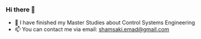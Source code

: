 ### Hi there 👋

- 🔭 I have finished my Master Studies about Control Systems Engineering
- 📫 You can contact me via email: shamsaki.emad@gmail.com

<!--
**Emad-Shamsaki/Emad-Shamsaki** is a ✨ _special_ ✨ repository because its `README.md` (this file) appears on your GitHub profile.

Here are some ideas to get you started:

- 🔭 I’m currently working on ...
- 🌱 I’m currently learning ...
- 👯 I’m looking to collaborate on ...
- 🤔 I’m looking for help with ...
- 💬 Ask me about ...
- 📫 How to reach me: ...
- 😄 Pronouns: ...
- ⚡ Fun fact: ...
-->
